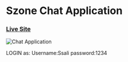 # Szone Chat Application

### [Live Site](https://szone-chatapp.netlify.app)

![Chat Application](https://i.ibb.co/vDhx8Md/Whats-App-Image-2021-01-26-at-02-01-43.jpg)


LOGIN as:
Username:Ssali
password:1234


